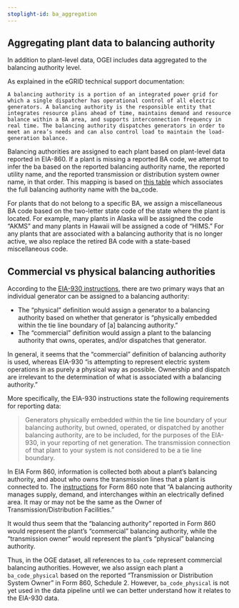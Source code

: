 ```yaml
---
stoplight-id: ba_aggregation
---
```


## Aggregating plant data to balancing authority

In addition to plant-level data, OGEI includes data aggregated to the balancing authority level.

As explained in the eGRID technical support documentation:


    A balancing authority is a portion of an integrated power grid for which a single dispatcher has operational control of all electric generators. A balancing authority is the responsible entity that integrates resource plans ahead of time, maintains demand and resource balance within a BA area, and supports interconnection frequency in real time. The balancing authority dispatches generators in order to meet an area’s needs and can also control load to maintain the load-generation balance.

Balancing authorities are assigned to each plant based on plant-level data reported in EIA-860. If a plant is missing a reported BA code, we attempt to infer the ba based on the reported balancing authority name, the reported utility name, and the reported transmission or distribution system owner name, in that order. This mapping is based on [this table](https://github.com/singularity-energy/open-grid-emissions/blob/main/data/manual/utility_name_ba_code_map.csv) which associates the full balancing authority name with the ba_code. 

For plants that do not belong to a specific BA, we assign a miscellaneous BA code based on the two-letter state code of the state where the plant is located. For example, many plants in Alaska will be assigned the code “AKMS” and many plants in Hawaii will be assigned a code of “HIMS.” For any plants that are associated with a balancing authority that is no longer active, we also replace the retired BA code with a state-based miscellaneous code. 

## Commercial vs physical balancing authorities

According to the [EIA-930 instructions](https://www.eia.gov/survey/form/eia_930/instructions.pdf), there are two primary ways that an individual generator can be assigned to a balancing authority:
- The “physical” definition would assign a generator to a balancing authority based on whether that generator is “physically embedded within the tie line boundary of [a] balancing authority.”
- The “commercial” definition would assign a plant to the balancing authority that owns, operates, and/or dispatches that generator.

In general, it seems that the “commercial” definition of balancing authority is used, whereas EIA-930 “is attempting to represent electric system operations in as purely a physical way as possible. Ownership and dispatch are irrelevant to the determination of what is associated with a balancing authority.”

More specifically, the EIA-930 instructions state the following requirements for reporting data:
> Generators physically embedded within the tie line boundary of your balancing authority, but owned, operated, or dispatched by another balancing authority, are to be included, for the purposes of the EIA-930, in your reporting of net generation. The transmission connection of that plant to your system is not considered to be a tie line boundary.

In EIA Form 860, information is collected both about a plant’s balancing authority, and about who owns the transmission lines that a plant is connected to. The [instructions](https://www.eia.gov/survey/form/eia_860/instructions.pdf) for Form 860 note that “A balancing authority manages supply, demand, and interchanges within an electrically defined area. It may or may not be the same as the Owner of Transmission/Distribution Facilities.”

It would thus seem that the “balancing authority” reported in Form 860 would represent the plant’s “commercial” balancing authority, while the “transmission owner” would represent the plant’s “physical” balancing authority. 

Thus, in the OGE dataset, all references to `ba_code` represent commercial balancing authorities. However, we also assign each plant a `ba_code_physical` based on the reported “Transmission or Distribution System Owner” in Form 860, Schedule 2. However, `ba_code_physical` is not yet used in the data pipeline until we can better understand how it relates to the EIA-930 data.
